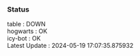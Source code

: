 ### Status


table : DOWN  
hogwarts : OK  
icy-bot : OK  
Latest Update : 2024-05-19 17:07:35.875932
